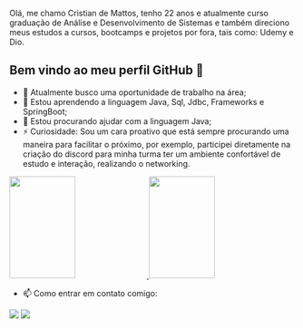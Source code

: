 Olá, me chamo Cristian de Mattos, tenho 22 anos e atualmente curso graduação de Análise e Desenvolvimento de Sistemas e também direciono meus estudos a cursos, bootcamps e projetos por fora, tais como: Udemy e Dio. 
 
 ## Bem vindo ao meu perfil GitHub 👋

- 🔭 Atualmente busco uma oportunidade de trabalho na área;
- 🌱 Estou aprendendo a linguagem Java, Sql, Jdbc, Frameworks e SpringBoot;
- 🤔 Estou procurando ajudar com a linguagem Java;
- ⚡ Curiosidade: Sou um cara proativo que está sempre procurando uma maneira para facilitar o próximo, por exemplo, participei diretamente na criação do discord para minha turma ter um ambiente confortável de estudo e interação, realizando o networking.

<div align="left">
  <a href="https://github.com/CristianSilvDev">
    <img height="180em" width="48%" src="https://github-readme-stats.vercel.app/api?username=CristianSilvDev&show_icons=true&theme=dark&include_all_commits=true&count_private=true"/>
    <img height="180em" width="48%" src="https://github-readme-stats.vercel.app/api/top-langs/?username=CristianSilvDev&layout=compact&langs_count=7&theme=dark"/>
  </a>
</div>

- 📫 Como entrar em contato comigo: 
<div> 
  <a href = "mailto:cristian.prof01@gmail.com"><img src="https://img.shields.io/badge/-Gmail-%23333?style=for-the-badge&logo=gmail&logoColor=white" target="_blank"></a>
  <a href="https://www.linkedin.com/in/cristian-silva-007812244/" target="_blank"><img src="https://img.shields.io/badge/-LinkedIn-%230077B5?style=for-the-badge&logo=linkedin&logoColor=white" target="_blank"></a> 
</div>
